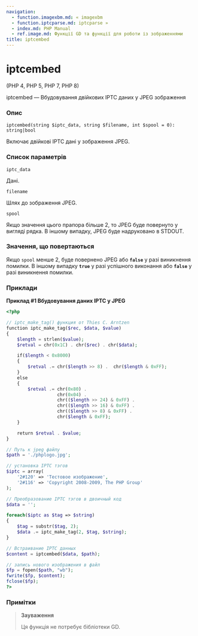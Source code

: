```yaml
---
navigation:
  - function.imagexbm.md: « imagexbm
  - function.iptcparse.md: iptcparse »
  - index.md: PHP Manual
  - ref.image.md: Функції GD та функції для роботи із зображеннями
title: iptcembed
---
```

# iptcembed

(PHP 4, PHP 5, PHP 7, PHP 8)

iptcembed — Вбудовування двійкових IPTC даних у JPEG зображення

### Опис

```methodsynopsis
iptcembed(string $iptc_data, string $filename, int $spool = 0): string|bool
```

Включає двійкові IPTC дані у зображення JPEG.

### Список параметрів

`iptc_data`

Дані.

`filename`

Шлях до зображення JPEG.

`spool`

Якщо значення цього прапора більше 2, то JPEG буде повернуто у вигляді рядка. В іншому випадку, JPEG буде надруковано в STDOUT.

### Значення, що повертаються

Якщо `spool` менше 2, буде повернено JPEG або **`false`** у разі виникнення помилки. В іншому випадку **`true`** у разі успішного виконання або **`false`** у разі виникнення помилки.

### Приклади

**Приклад #1 Вбудовування даних IPTC у JPEG**

```php
<?php

// iptc_make_tag() функция от Thies C. Arntzen
function iptc_make_tag($rec, $data, $value)
{
    $length = strlen($value);
    $retval = chr(0x1C) . chr($rec) . chr($data);

    if($length < 0x8000)
    {
        $retval .= chr($length >> 8) .  chr($length & 0xFF);
    }
    else
    {
        $retval .= chr(0x80) .
                   chr(0x04) .
                   chr(($length >> 24) & 0xFF) .
                   chr(($length >> 16) & 0xFF) .
                   chr(($length >> 8) & 0xFF) .
                   chr($length & 0xFF);
    }

    return $retval . $value;
}

// Путь к jpeg файлу
$path = './phplogo.jpg';

// установка IPTC тэгов
$iptc = array(
    '2#120' => 'Тестовое изображение',
    '2#116' => 'Copyright 2008-2009, The PHP Group'
);

// Преобразование IPTC тэгов в двоичный код
$data = '';

foreach($iptc as $tag => $string)
{
    $tag = substr($tag, 2);
    $data .= iptc_make_tag(2, $tag, $string);
}

// Встраивание IPTC данных
$content = iptcembed($data, $path);

// запись нового изображения в файл
$fp = fopen($path, "wb");
fwrite($fp, $content);
fclose($fp);
?>
```

### Примітки

> **Зауваження**
> 
> Ця функція не потребує бібліотеки GD.
